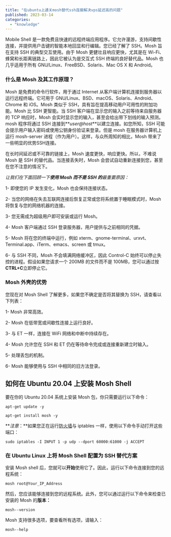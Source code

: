 ```yaml
---
title: "在ubuntu上通关mosh替代ssh连接解决vps延迟高的问题"
published: 2023-03-14
categories: 
  - "knowledge"
---
```


Mobile Shell 是一款免费且快速的远程终端应用程序。它允许漫游，支持间歇性连接，并提供用户击键的智能本地回显和行编辑。您已经了解了 SSH。Mosh 旨在支持 SSH 的典型交互使用。由于 Mosh 更健壮且响应更快，尤其是在 Wi-Fi、蜂窝和长距离链路上，因此它被认为是交互式 SSH 终端的良好替代品。Mosh 也几乎适用于所有 GNU/Linux、FreeBSD、Solaris、Mac OS X 和 Android。

### **什么是 Mosh 及其工作原理？**

Mosh 是免费的命令行软件，用于通过 Internet 从客户端计算机连接到服务器以运行远程终端。它可用于 GNU/Linux、BSD、macOS、Solaris、Android、Chrome 和 iOS。Mosh 类似于 SSH，具有旨在提高移动用户可用性的附加功能。Mosh 比 SSH 更智能。当 SSH 客户端在显示您的输入之前等待来自服务器的 TCP 响应时，Mosh 会实时显示您的输入，甚至会给出带下划线的输入预测。mosh 程序将通过 SSH 连接到**_user@host_**以建立连接。如您所知，SSH 可能会提示用户输入密码或使用公钥身份验证来登录。但是 mosh 在服务器计算机上运行 mosh-server 进程（作为用户）。这样，与众所周知的相比，Mosh 带来了一些明显的优势SSH连接。

在长时间延迟或不可靠的链接上，Mosh 速度更快，响应更快。所以，不难说 Mosh 是 SSH 的替代品。当连接丢失时，Mosh 会尝试自动重新连接到您，甚至在您不注意的情况下。

_让我们在下面回顾一下**使用 Mosh 而不是 SSH 的**最重要原因：_

1- 即使您的 IP 发生变化，Mosh 也会保持连接状态。

2- 当您的网络在失去互联网连接后恢复正常或您将系统置于睡眠模式时，Mosh 将恢复与您的网络机器的连接。

3- 您无需成为超级用户即可安装或运行 Mosh。

4- Mosh 客户端通过 SSH 登录服务器，用户提供与之前相同的凭据。

5- Mosh 将在您的终端中运行，例如 xterm、gnome-terminal、urxvt、Terminal.app、iTerm、emacs、screen 或 tmux。

6- 与 SSH 不同，Mosh 不会填满网络缓冲区，因此 Control-C 始终可以停止失控的进程。假设如果您请求一个 200MB 的文件而不是 100MB，您可以通过按**CTRL+C**立即停止它。

### **Mosh 外壳的优势**

您现在对 Mosh Shell 了解更多，如果您不确定是否将其替换为 SSH，请查看以下列表：

1- Mosh 非常高效。

2- Mosh 在低带宽或间歇性连接上运行良好。

3- 与 ET 一样，连接在 WiFi 网络和中断中持续存在。

4- Mosh 允许您在 SSH 和 ET 仍在等待命令完成或连接重新建立时输入。

5- 处理丢包的机制。

6- Mosh 能够使用与 SSH 中相同的旧方法登录。

## **如何在 Ubuntu 20.04 上安装 Mosh Shell**

要在你的 Ubuntu 20.04 系统上安装 Mosh 包，你只需要运行以下命令：

```shell
apt-get update -y
```

```shell
apt-get install mosh -y
```

**_注意_：**如果您正在运行[防火墙](https://blog.eldernode.com/setup-firewall-ufw-ubuntu-20/)与 iptables 一样，使用以下命令手动打开这些端口：

```shell
sudo iptables -I INPUT 1 -p udp --dport 60000:61000 -j ACCEPT
```

### **在 Ubuntu Linux 上将 Mosh Shell 配置为 SSH 替代方案**

安装 Mosh shell 后，您就可以**开始**使用它了。因此，运行以下命令连接到您的远程系统：

```shell
mosh root@Your_IP_Address
```

然后，您应该能够连接到您的远程系统。此外，您可以通过运行以下命令来检查已安装的 Mosh 的**版本：**

```shell
mosh--version
```

Mosh 支持很多选项，要查看所有选项，请输入：

```shell
mosh--help
```
